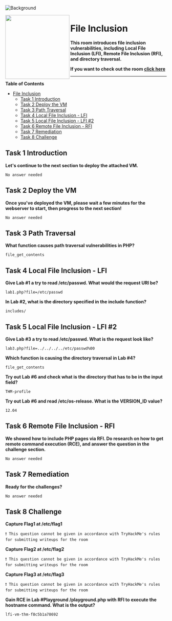 ![Background](https://tryhackme-images.s3.amazonaws.com/user-uploads/5efe36fb68daf465530ca761/room-content/03376575e888fd097280c51469c29fbc.png)

<img src="https://tryhackme-images.s3.amazonaws.com/room-icons/55de4f7624252f03317e8e202822a6af.png" width="200" height="200" align="left">

# File Inclusion

**This room introduces file inclusion vulnerabilities, including Local File Inclusion (LFI), Remote File Inclusion (RFI), and directory traversal.**

**If you want to check out the room [click here](https://tryhackme.com/room/fileinc)**

---

**Table of Contents**

- [File Inclusion](#file-inclusion)
  - [Task 1 Introduction](#task-1-introduction)
  - [Task 2 Deploy the VM](#task-2-deploy-the-vm)
  - [Task 3 Path Traversal](#task-3-path-traversal)
  - [Task 4 Local File Inclusion - LFI](#task-4-local-file-inclusion---lfi)
  - [Task 5 Local File Inclusion - LFI #2](#task-5-local-file-inclusion---lfi-2)
  - [Task 6 Remote File Inclusion - RFI](#task-6-remote-file-inclusion---rfi)
  - [Task 7 Remediation](#task-7-remediation)
  - [Task 8 Challenge](#task-8-challenge)

## Task 1 Introduction

**Let's continue to the next section to deploy the attached VM.**

    No answer needed

## Task 2 Deploy the VM

**Once you've deployed the VM, please wait a few minutes for the webserver to start, then progress to the next section!**

    No answer needed

## Task 3 Path Traversal

**What function causes path traversal vulnerabilities in PHP?**

    file_get_contents

## Task 4 Local File Inclusion - LFI

**Give Lab #1 a try to read /etc/passwd. What would the request URI be?**

    lab1.php?file=/etc/passwd

**In Lab #2, what is the directory specified in the include function?**

    includes/

## Task 5 Local File Inclusion - LFI #2

**Give Lab #3 a try to read /etc/passwd. What is the request look like?**

    lab3.php?file=../../../../etc/passwd%00

**Which function is causing the directory traversal in Lab #4?**

    file_get_contents

**Try out Lab #6 and check what is the directory that has to be in the input field?**

    THM-profile

**Try out Lab #6 and read /etc/os-release. What is the VERSION_ID value?**

    12.04

## Task 6 Remote File Inclusion - RFI

**We showed how to include PHP pages via RFI. Do research on how to get remote command execution (RCE), and answer the question in the challenge section.**

    No answer needed

## Task 7 Remediation

**Ready for the challenges?**

    No answer needed

## Task 8 Challenge

**Capture Flag1 at /etc/flag1**

    ❗ This question cannot be given in accordance with TryHackMe's rules for submitting writeups for the room

**Capture Flag2 at /etc/flag2**

    ❗ This question cannot be given in accordance with TryHackMe's rules for submitting writeups for the room

**Capture Flag3 at /etc/flag3**

    ❗ This question cannot be given in accordance with TryHackMe's rules for submitting writeups for the room

**Gain RCE in Lab #Playground /playground.php with RFI to execute the hostname command. What is the output?**

    lfi-vm-thm-f8c5b1a78692
